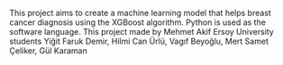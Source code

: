 This project aims to create a machine learning model that helps breast cancer diagnosis using the XGBoost algorithm. Python is used as the software language. This project made by Mehmet Akif Ersoy University students Yiğit Faruk Demir, Hilmi Can Ürlü, Vagıf Beyoğlu, Mert Samet Çeliker, Gül Karaman
